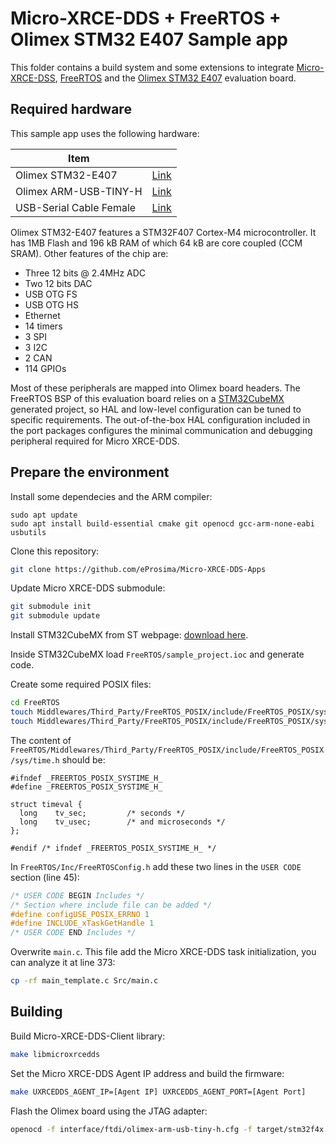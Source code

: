# Micro-XRCE-DDS + FreeRTOS + Olimex STM32 E407 Sample app

This folder contains a build system and some extensions to integrate [Micro-XRCE-DSS](https://micro-xrce-dds.readthedocs.io/en/latest/), [FreeRTOS](https://www.freertos.org/) and the [Olimex STM32 E407](https://www.olimex.com/Products/ARM/ST/STM32-E407/open-source-hardware) evaluation board.


## Required hardware

This sample app uses the following hardware:

| Item | |
|---------------|----------------------------------------------------------|
| Olimex STM32-E407 | [Link](https://www.olimex.com/Products/ARM/ST/STM32-E407/open-source-hardware) |
| Olimex ARM-USB-TINY-H | [Link](https://www.olimex.com/Products/ARM/JTAG/ARM-USB-TINY-H/) |
| USB-Serial Cable Female | [Link](https://www.olimex.com/Products/Components/Cables/USB-Serial-Cable/USB-Serial-Cable-F/) |


Olimex STM32-E407 features a STM32F407 Cortex-M4 microcontroller. It has 1MB Flash and 196 kB RAM of which 64 kB are core coupled (CCM SRAM). Other features of the chip are:

- Three 12 bits @ 2.4MHz ADC
- Two 12 bits DAC
- USB OTG FS
- USB OTG HS
- Ethernet
- 14 timers
- 3 SPI
- 3 I2C
- 2 CAN
- 114 GPIOs

Most of these peripherals are mapped into Olimex board headers. The FreeRTOS BSP of this evaluation board relies on a [STM32CubeMX](https://www.st.com/en/development-tools/stm32cubemx.html) generated project, so HAL and low-level configuration can be tuned to specific requirements. The out-of-the-box HAL configuration included in the port packages configures the minimal communication and debugging peripheral required for Micro XRCE-DDS.


## Prepare the environment

Install some dependecies and the ARM compiler:

```
sudo apt update
sudo apt install build-essential cmake git openocd gcc-arm-none-eabi usbutils
```

Clone this repository:

```bash
git clone https://github.com/eProsima/Micro-XRCE-DDS-Apps
```

Update Micro XRCE-DDS submodule:

```bash
git submodule init
git submodule update
```

Install STM32CubeMX from ST webpage: [download here](https://www.st.com/en/development-tools/stm32cubemx.html). 

Inside STM32CubeMX load `FreeRTOS/sample_project.ioc` and generate code.

Create some required POSIX files:

```bash
cd FreeRTOS
touch Middlewares/Third_Party/FreeRTOS_POSIX/include/FreeRTOS_POSIX/sys/time.h
touch Middlewares/Third_Party/FreeRTOS_POSIX/include/FreeRTOS_POSIX/sys/timeval.h # This file can be empty
```

The content of `FreeRTOS/Middlewares/Third_Party/FreeRTOS_POSIX/include/FreeRTOS_POSIX/sys/time.h` should be:

```
#ifndef _FREERTOS_POSIX_SYSTIME_H_
#define _FREERTOS_POSIX_SYSTIME_H_

struct timeval {
  long    tv_sec;         /* seconds */
  long    tv_usec;        /* and microseconds */
};

#endif /* ifndef _FREERTOS_POSIX_SYSTIME_H_ */
```

In `FreeRTOS/Inc/FreeRTOSConfig.h` add these two lines in the `USER CODE` section (line 45):

```c
/* USER CODE BEGIN Includes */   	      
/* Section where include file can be added */
#define configUSE_POSIX_ERRNO 1
#define INCLUDE_xTaskGetHandle 1
/* USER CODE END Includes */ 
```


Overwrite `main.c`. This file add the Micro XRCE-DDS task initialization, you can analyze it at line 373:

```bash
cp -rf main_template.c Src/main.c
```

## Building

Build Micro-XRCE-DDS-Client library:

```bash
make libmicroxrcedds
```

Set the Micro XRCE-DDS Agent IP address and build the firmware:

```bash
make UXRCEDDS_AGENT_IP=[Agent IP] UXRCEDDS_AGENT_PORT=[Agent Port]
```

Flash the Olimex board using the JTAG adapter:

```bash
openocd -f interface/ftdi/olimex-arm-usb-tiny-h.cfg -f target/stm32f4x.cfg -c init -c "reset halt" -c "flash write_image erase build/sample_project.bin 0x08000000" -c "reset" -c "exit"
```